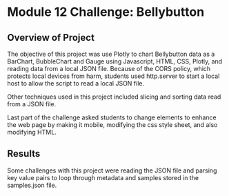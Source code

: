 # Module 12 Challenge:   Bellybutton

## Overview of Project
The objective of this project was use Plotly to chart Bellybutton data as a BarChart, BubbleChart and Gauge using Javascript, HTML, CSS, Plotly,
and reading data from a local JSON file.   Because of the CORS policy, which protects local devices from harm, students used http.server 
to start a local host to allow the script to read a local JSON file.

Other techniques used in this project included slicing and sorting data read from a JSON file.

Last part of the challenge asked students to change elements to enhance the web page by making it mobile, modifying the css style sheet,
and also modifying HTML.

## Results
Some challenges with this project were reading the JSON file and parsing key value pairs to loop through metadata and samples stored
in the samples.json file.



